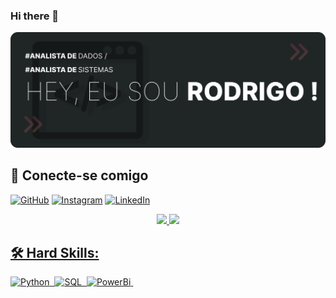 ### Hi there 👋

<img src="https://github.com/BIT-UP/BIT-UP/blob/aeec504adabab5af8a3b81089a973bf35b553506/bitup-workflows/one.svg" alt="ONE image">

## 🔗 Conecte-se comigo

[![GitHub](https://img.shields.io/badge/GitHub-000?style=for-the-badge&logo=github&logoColor=f06b50)](https://github.com/BIT-UP)
[![Instagram](https://img.shields.io/badge/Instagram-000?style=for-the-badge&logo=instagram&logoColor=e1d772)](https://www.instagram.com/irodrigo.carvalho/)
[![LinkedIn](https://img.shields.io/badge/-LinkedIn-000?style=for-the-badge&logo=linkedin&logoColor=394240)](https://www.linkedin.com/in/rodrigo-luis-b17181104/)


<div  align="center" width="100%">
     <a href="https://github.com/BIT-UP">
    <img height="180em"  src="https://github-readme-stats-sigma-five.vercel.app/api?username=BIT-UP&show_icons=true&theme=dark&count_private=true" />
    <img height="180em"  src="https://github-readme-stats-sigma-five.vercel.app/api/top-langs/?username=BIT-UP&theme=dark"/>

    
</div>

## 🛠 Hard Skills:
![Python](https://img.shields.io/badge/-Python-0D1117?style=for-the-badge&logo=python&labelColor=0D1117)&nbsp;
![SQL](https://img.shields.io/badge/-SQL-0D1117?style=for-the-badge&logo=mysql&labelColor=0D1117&textColor=0D1117)&nbsp;
![PowerBi](https://img.shields.io/badge/-PowerBi-0D1117?style=for-the-badge&logo=powerbi&labelColor=0D1117&textColor=0D1117)&nbsp;






